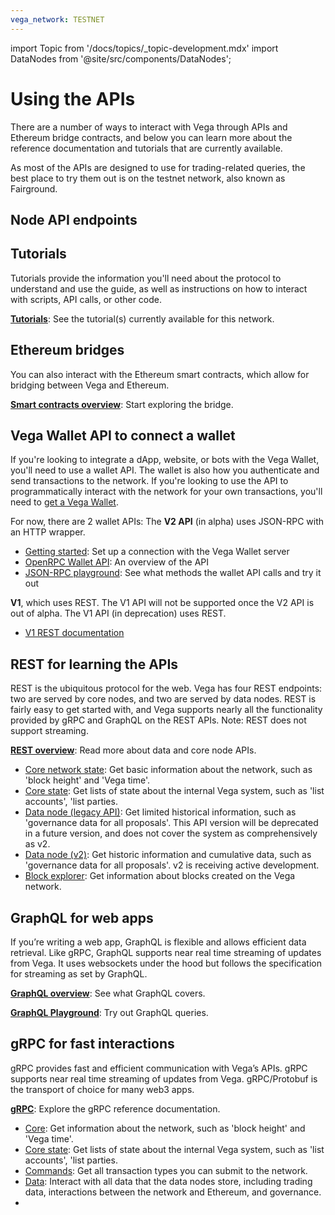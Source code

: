 ```yaml
---
vega_network: TESTNET
---
```

import Topic from '/docs/topics/_topic-development.mdx'
import DataNodes from '@site/src/components/DataNodes';

# Using the APIs

<Topic />

There are a number of ways to interact with Vega through APIs and Ethereum bridge contracts, and below you can learn more about the reference documentation and tutorials that are currently available.

As most of the APIs are designed to use for trading-related queries, the best place to try them out is on the testnet network, also known as Fairground. 

## Node API endpoints
<DataNodes frontMatter={frontMatter} />

## Tutorials
Tutorials provide the information you'll need about the protocol to understand and use the guide, as well as instructions on how to interact with scripts, API calls, or other code. 

**[Tutorials](../tutorials)**: See the tutorial(s) currently available for this network.

## Ethereum bridges
You can also interact with the Ethereum smart contracts, which allow for bridging between Vega and Ethereum.

**[Smart contracts overview](./bridge/index.md)**: Start exploring the bridge.

## Vega Wallet API to connect a wallet
If you're looking to integrate a dApp, website, or bots with the Vega Wallet, you'll need to use a wallet API. The wallet is also how you authenticate and send transactions to the network. If you're looking to use the API to programmatically interact with the network for your own transactions, you'll need to [get a Vega Wallet](../tools/vega-wallet/index.md).

For now, there are 2 wallet APIs: 
The **V2 API** (in alpha) uses JSON-RPC with an HTTP wrapper.

* [Getting started](./vega-wallet/v2-api/get-started): Set up a connection with the Vega Wallet server
* [OpenRPC Wallet API](./vega-wallet/v2-api/openrpc): An overview of the API
* [JSON-RPC playground](./vega-wallet/v2-api/openrpc-api-playground): See what methods the wallet API calls and try it out

**V1**, which uses REST. The V1 API will not be supported once the V2 API is out of alpha.
The V1 API (in deprecation) uses REST.
* [V1 REST documentation](./vega-wallet/v1-api)

## REST for learning the APIs
REST is the ubiquitous protocol for the web. Vega has four REST endpoints: two are served by core nodes, and two are served by data nodes. REST is fairly easy to get started with, and Vega supports nearly all the functionality provided by gRPC and GraphQL on the REST APIs. Note: REST does not support streaming.

**[REST overview](rest/overview.md)**: Read more about data and core node APIs.
- [Core network state](rest/core/core-service.mdx): Get basic information about the network, such as 'block height' and 'Vega time'.
- [Core state](rest/state/core-state-service): Get lists of state about the internal Vega system, such as 'list accounts', 'list parties.
- [Data node (legacy API)](rest/data-v1/trading-data-service): Get limited historical information, such as 'governance data for all proposals'. This API version will be deprecated in a future version, and does not cover the system as comprehensively as v2.
- [Data node (v2)](rest/data-v2/trading-data-service): Get historic information and cumulative data, such as 'governance data for all proposals'. v2 is receiving active development.
- [Block explorer](/testnet/category/api/rest/explorer/block-explorer): Get information about blocks created on the Vega network.

## GraphQL for web apps
If you’re writing a web app, GraphQL is flexible and allows efficient data retrieval. Like gRPC, GraphQL supports near real time streaming of updates from Vega. It uses websockets under the hood but follows the specification for streaming as set by GraphQL.

**[GraphQL overview](./graphql/generated.md)**: See what GraphQL covers. 

**[GraphQL Playground](https://api.testnet.vega.xyz/graphql/)**: Try out GraphQL queries. 

## gRPC for fast interactions
gRPC provides fast and efficient communication with Vega’s APIs. gRPC supports near real time streaming of updates from Vega. gRPC/Protobuf is the transport of choice for many web3 apps.

**[gRPC](grpc/vega/vega.proto)**: Explore the gRPC reference documentation.
- [Core](grpc/vega/api/v1/core.proto.mdx): Get information about the network, such as 'block height' and 'Vega time'.
- [Core state](grpc/vega/api/v1/corestate.proto): Get lists of state about the internal Vega system, such as 'list accounts', 'list parties.
- [Commands](grpc/vega/commands/v1/commands.proto): Get all transaction types you can submit to the network.
- [Data](grpc/data-node/api/v2/trading_data.proto.mdx): Interact with all data that the data nodes store, including trading data, interactions between the network and Ethereum, and governance.
- 

